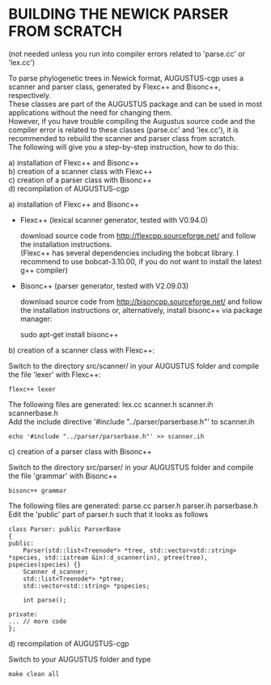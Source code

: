 
# BUILDING THE NEWICK PARSER FROM SCRATCH
   (not needed unless you run into compiler errors related to 'parse.cc' or 'lex.cc')  

   To parse phylogenetic trees in Newick format, AUGUSTUS-cgp uses a scanner and 
   parser class, generated by Flexc++ and Bisonc++, respectively.  
   These classes are part of the AUGUSTUS package and can be used in most applications 
   without the need for changing them.  
   However, if you have trouble compiling the Augustus source code and the compiler 
   error is related to these classes (parse.cc' and 'lex.cc'), it is recommended 
   to rebuild the scanner and parser class from scratch.  
   The following will give you a step-by-step instruction, how to do this:

   a) installation of Flexc++ and Bisonc++  
   b) creation of a scanner class with Flexc++  
   c) creation of a parser  class with Bisonc++  
   d) recompilation of AUGUSTUS-cgp  

a) installation of Flexc++ and Bisonc++

- Flexc++ (lexical scanner generator, tested with V0.94.0) 

   download source code from http://flexcpp.sourceforge.net/ and follow the installation 
   instructions.  
   (Flexc++ has several dependencies including the bobcat library. I recommend to 
   use bobcat-3.10.00, if you do not want to install the latest g++ compiler)

- Bisonc++ (parser generator, tested with V2.09.03)

   download source code from http://bisoncpp.sourceforge.net/ and follow the installation 
   instructions or, alternatively, install bisonc++ via package manager:
  
    sudo apt-get install bisonc++
  
b) creation of a scanner class with Flexc++:

   Switch to the directory src/scanner/ in your AUGUSTUS folder and compile the 
   file 'lexer' with Flexc++:
  
    flexc++ lexer
  
   The following files are generated: lex.cc scanner.h scanner.ih scannerbase.h  
   Add the include directive '#include "../parser/parserbase.h"' to scanner.ih
  
    echo '#include "../parser/parserbase.h"' >> scanner.ih
  
c) creation of a parser class with Bisonc++

   Switch to the directory src/parser/ in your AUGUSTUS folder and compile 
   the file 'grammar' with Bisonc++
  
    bisonc++ grammar

   The following files are generated: parse.cc parser.h  parser.ih  parserbase.h  
   Edit the 'public' part of parser.h such that it looks as follows

    class Parser: public ParserBase
    {
    public:
        Parser(std::list<Treenode*> *tree, std::vector<std::string> *species, std::istream &in):d_scanner(in), ptree(tree), pspecies(species) {}
        Scanner d_scanner;
        std::list<Treenode*> *ptree;
        std::vector<std::string> *pspecies;

        int parse();

    private:
    ... // more code
    };

d) recompilation of AUGUSTUS-cgp

   Switch to your AUGUSTUS folder and type

    make clean all
